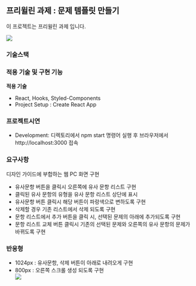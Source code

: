 ## 프리윌린 과제 : 문제 템플릿 만들기
이 프로젝트는 프리윌린 과제 입니다.

![](https://images.velog.io/images/carminchameleon/post/84a4cb53-cfcd-4b5c-9b0a-33b3f816349b/%E1%84%89%E1%85%B3%E1%84%8F%E1%85%B3%E1%84%85%E1%85%B5%E1%86%AB%E1%84%89%E1%85%A3%E1%86%BA%202020-05-17%20%E1%84%8B%E1%85%A9%E1%84%8C%E1%85%A5%E1%86%AB%2012.16.58.png)

### 기술스택


### 적용 기술 및 구현 기능

**적용 기술** 

- React, Hooks, Styled-Components
- Project Setup : Create React App

### 프로젝트시연
- Development: 디렉토리에서 npm start 명령어 실행 후 브라우저에서 http://localhost:3000 접속

### 요구사항

디자인 가이드에 부합하는 웹 PC 화면 구현

- 유사문항 버튼을 클릭시 오른쪽에 유사 문항 리스트 구현
- 클릭된 유사 문항의 유형을 유사 문항 리스트 상단에 표시
- 유사문항 버튼 클릭시 해당 버튼이 파랑색으로 변하도록 구현
- 삭제할 경우 기존 리스트에서 삭제 되도록 구현
- 문항 리스트에서 추가 버튼을 클릭 시, 선택된 문제의 아래에 추가되도록 구현
- 문항 리스트 교체 버튼 클릭시 기존의 선택된 문제와 오른쪽의 유사 문항의 문제가 바뀌도록 구현

###  반응형 
- 1024px : 유사문항, 삭제 버튼이 아래로 내려오게 구현 
- 800px : 오른쪽 스크롤 생성 되도록 구현 <br>
![](https://images.velog.io/images/carminchameleon/post/6028cfb8-8ca3-411c-a2a2-da72196f34fa/image.png)
